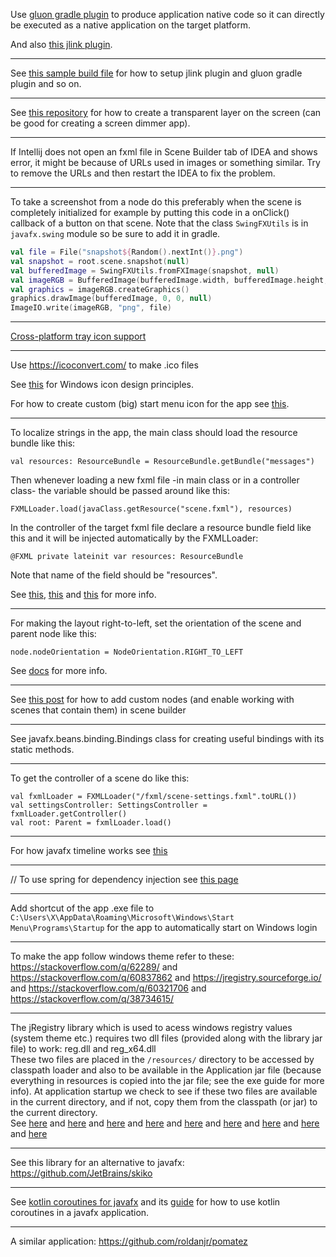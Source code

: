 Use [gluon gradle plugin](https://github.com/gluonhq/client-gradle-plugin) to produce application native code so it can directly be executed as a native application on the target platform.

And also [this jlink plugin](https://github.com/beryx/badass-jlink-plugin).

---

See [this sample build file](https://github.com/acejump/TraceJump/blob/89bbe1e7dea13f20234a1410601895d9eba16174/build.gradle.kts) for how to setup jlink plugin and gluon gradle plugin and so on.

---

See [this repository](https://github.com/acejump/TraceJump/blob/master/src/main/kotlin/org/acejump/tracejump/TraceJump.kt)
for how to create a transparent layer on the screen (can be good for creating a screen dimmer app).

---

If Intellij does not open an fxml file in Scene Builder tab of IDEA and shows error,
it might be because of URLs used in images or something similar.
Try to remove the URLs and then restart the IDEA to fix the problem.

---
To take a screenshot from a node do this preferably when the scene is completely initialized
for example by putting this code in a onClick() callback of a button on that scene.
Note that the class `SwingFXUtils` is in `javafx.swing` module so be sure to add it in gradle.

```Kotlin
val file = File("snapshot${Random().nextInt()}.png")
val snapshot = root.scene.snapshot(null)
val bufferedImage = SwingFXUtils.fromFXImage(snapshot, null)
val imageRGB = BufferedImage(bufferedImage.width, bufferedImage.height, BufferedImage.TRANSLUCENT)
val graphics = imageRGB.createGraphics()
graphics.drawImage(bufferedImage, 0, 0, null)
ImageIO.write(imageRGB, "png", file)
```
---

[Cross-platform tray icon support](https://github.com/dorkbox/SystemTray)

---

Use https://icoconvert.com/ to make .ico files

See [this](https://docs.microsoft.com/en-us/windows/win32/uxguide/vis-icons) for Windows icon design principles.

For how to create custom (big) start menu icon for the app see [this](https://superuser.com/a/1033361/926959).

---

To localize strings in the app, the main class should load the resource bundle like this:

    val resources: ResourceBundle = ResourceBundle.getBundle("messages")

Then whenever loading a new fxml file -in main class or in a controller class-
the variable should be passed around like this:

    FXMLLoader.load(javaClass.getResource("scene.fxml"), resources)

In the controller of the target fxml file declare a resource bundle field like this
and it will be injected automatically by the FXMLLoader:

    @FXML private lateinit var resources: ResourceBundle

Note that name of the field should be "resources".

See [this](https://stackoverflow.com/q/26325403),
[this](https://stackoverflow.com/q/20107463)
and [this](https://stackoverflow.com/q/44124202) for more info.

---

For making the layout right-to-left, set the orientation of the scene and parent node
like this:

    node.nodeOrientation = NodeOrientation.RIGHT_TO_LEFT
    
See [docs](https://wiki.openjdk.java.net/display/OpenJFX/Node+Orientation+in+JavaFX) for more info.

---

See [this post](https://stackoverflow.com/a/49833163) for how to add custom nodes (and enable working with scenes that
contain them) in scene builder

---

See javafx.beans.binding.Bindings class for creating useful bindings with its static methods.

---

To get the controller of a scene do like this:

    val fxmlLoader = FXMLLoader("/fxml/scene-settings.fxml".toURL())
    val settingsController: SettingsController = fxmlLoader.getController()
    val root: Parent = fxmlLoader.load()

---

For how javafx timeline works see [this](https://stackoverflow.com/a/36366805/8583692)

---

// To use spring for dependency injection see [this page](http://www.greggbolinger.com/let-spring-be-your-javafx-controller-factory/)

---

Add shortcut of the app .exe file to `C:\Users\X\AppData\Roaming\Microsoft\Windows\Start Menu\Programs\Startup`
for the app to automatically start on Windows login

---

To make the app follow windows theme refer to these:
 https://stackoverflow.com/q/62289/ and https://stackoverflow.com/q/60837862
 and https://jregistry.sourceforge.io/ and https://stackoverflow.com/q/60321706
 and https://stackoverflow.com/q/38734615/

---

The jRegistry library which is used to acess windows registry values (system theme etc.)
requires two dll files (provided along with the library jar file) to work: reg.dll and reg_x64.dll  
These two files are placed in the `/resources/` directory to be accessed by classpath loader
and also to be available in the Application jar file (because everything in resources is copied into
the jar file; see the exe guide for more info).
At application startup we check to see if these two files are available in the current directory,
and if not, copy them from the classpath (or jar) to the current directory.  
See [here](https://stackoverflow.com/q/1611357) and [here](https://stackoverflow.com/q/2546665)
and [here](https://stackoverflow.com/q/4691095) and [here](https://stackoverflow.com/q/4764347)
and [here](https://stackoverflow.com/q/9006127) and [here](https://stackoverflow.com/a/24738004)
and [here](https://stackoverflow.com/q/2937406) and [here](https://github.com/adamheinrich/native-utils)
and [here](http://www.jdotsoft.com/JarClassLoader.php)

---

See this library for an alternative to javafx: https://github.com/JetBrains/skiko

---

See [kotlin coroutines for javafx](https://github.com/Kotlin/kotlinx.coroutines/tree/master/ui) and its
[guide](https://github.com/Kotlin/kotlinx.coroutines/blob/master/ui/coroutines-guide-ui.md) for how to use kotlin coroutines in a javafx application.

---

A similar application:
https://github.com/roldanjr/pomatez

